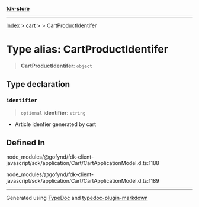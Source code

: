 [**fdk-store**](../../../README.md)
***

[Index](../../../API.md) > [cart](../../README.md) > [<internal>](../README.md) > CartProductIdentifer

# Type alias: CartProductIdentifer

> **CartProductIdentifer**: `object`

## Type declaration

### `identifier`

> `optional` **identifier**: `string`

- Article idenfier generated by cart

## Defined In

node\_modules/@gofynd/fdk-client-javascript/sdk/application/Cart/CartApplicationModel.d.ts:1188

node\_modules/@gofynd/fdk-client-javascript/sdk/application/Cart/CartApplicationModel.d.ts:1189

***
Generated using [TypeDoc](https://typedoc.org/) and [typedoc-plugin-markdown](https://www.npmjs.com/package/typedoc-plugin-markdown)
